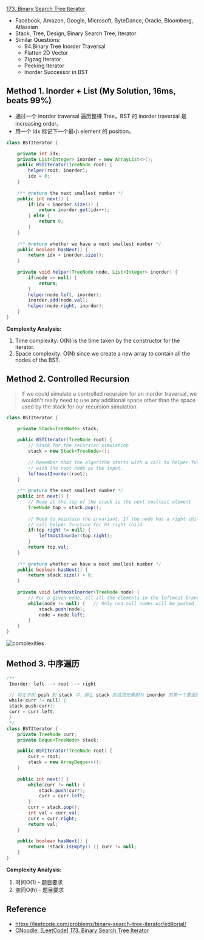 [173. Binary Search Tree Iterator](https://leetcode.com/problems/binary-search-tree-iterator/)

* Facebook, Amazon, Google, Microsoft, ByteDance, Oracle, Bloomberg, Atlassian
* Stack, Tree, Design, Binary Search Tree, Iterator
* Similar Questions:
    * 94.Binary Tree Inorder Traversal
    * Flatten 2D Vector
    * Zigzag Iterator
    * Peeking Iterator
    * Inorder Successor in BST


## Method 1. Inorder + List (My Solution, 16ms, beats 99%)
* 通过一个 inorder traversal 遍历整棵 Tree，BST 的 inorder traversal 是 increasing order。
* 用一个 idx 标记下一个最小 element 的 position。

```java 
class BSTIterator {

    private int idx;
    private List<Integer> inorder = new ArrayList<>();
    public BSTIterator(TreeNode root) {
        helper(root, inorder);
        idx = 0;
    }
    
    /** @return the next smallest number */
    public int next() {
        if(idx < inorder.size()) {
            return inorder.get(idx++);
        } else {
            return 0;
        }
    }
    
    /** @return whether we have a next smallest number */
    public boolean hasNext() {
        return idx < inorder.size();
    }
    
    private void helper(TreeNode node, List<Integer> inorder) {
        if(node == null) {
            return;
        }
        helper(node.left, inorder);
        inorder.add(node.val);
        helper(node.right, inorder);
    }
}
```
**Complexity Analysis:**
1. Time complexity: O(N) is the time taken by the constructor for the iterator.
2. Space complexity: O(N) since we create a new array to contain all the nodes of the BST.
    
    
## Method 2. Controlled Recursion
> If we could simulate a controlled recursion for an inorder traversal,
> we wouldn't really need to use any additional space other than the space used by the stack for our recursion simulation.
>

```java
class BSTIterator {

    private Stack<TreeNode> stack;
    
    public BSTIterator(TreeNode root) {
        // Stack for the recursion simulation
        stack = new Stack<TreeNode>();
        
        // Remember that the algorithm starts with a call to helper function
        // with the root node as the input.
        leftmostInorder(root);
    }
    
    /** @return the next smallest number */
    public int next() {
        // Node at the top of the stack is the next smallest element
        TreeNode top = stack.pop();
        
        // Need to maintain the invariant. If the node has a right child,
        // call helper function for ht right child
        if(top.right != null) {
            leftmostInorder(top.right);
        }
        return top.val;
    }
    
    /** @return whether we have a next smallest number */
    public boolean hasNext() {
        return stack.size() > 0;
    }
    
    private void leftmostInorder(TreeNode node) {
        // For a given node, all all the elements in the leftmost branch of the tree under it to the stack.
        while(node != null) {   // Only non null nodes will be pushed into the stack
            stack.push(node);
            node = node.left;
        }
    }
}
```

![complexities](images/173_complexity_of_controlled_recursion.png)


## Method 3. 中序遍历
```java
/**
 Inorder: left --> root --> right

 // 将左子树 push 到 stack 中，那么 stack 的栈顶元素即为 inorder 的第一个要返回的元素
 while(curr != null) {
 stack.push(curr);
 curr = curr.left;
 }
 */
class BSTIterator {
    private TreeNode curr;
    private Deque<TreeNode> stack;

    public BSTIterator(TreeNode root) {
        curr = root;
        stack = new ArrayDeque<>();
    }
    
    public int next() {
        while(curr != null) {
            stack.push(curr);
            curr = curr.left;
        }
        curr = stack.pop();
        int val = curr.val;
        curr = curr.right;
        return val;
    }
    
    public boolean hasNext() {
        return !stack.isEmpty() || curr != null;
    }
}
```
**Complexity Analysis:**
1. 时间O(1) - 题目要求
2. 空间O(h) - 题目要求


## Reference
* https://leetcode.com/problems/binary-search-tree-iterator/editorial/
* [CNoodle: [LeetCode] 173. Binary Search Tree Iterator](https://www.cnblogs.com/cnoodle/p/12460211.html)